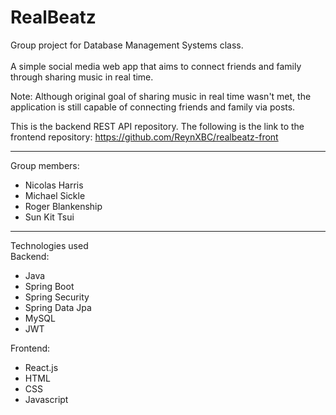 # RealBeatz

Group project for Database Management Systems class. 
<br>
<br>
A simple social media web app that aims to connect friends and family<br>
through sharing music in real time.

Note: Although original goal of sharing music in real time wasn't met, the application is still
capable of connecting friends and family via posts.

This is the backend REST API repository. The following is the link to the frontend repository: https://github.com/ReynXBC/realbeatz-front
_____________________________________________

Group members:
- Nicolas Harris
- Michael Sickle
- Roger Blankenship
- Sun Kit Tsui
_____________________________________________

Technologies used
<br>
Backend:
- Java
- Spring Boot
- Spring Security
- Spring Data Jpa
- MySQL
- JWT

Frontend:
- React.js
- HTML
- CSS
- Javascript

